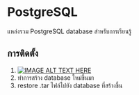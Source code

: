 # PostgreSQL
แหล่งรวม PostgreSQL database สำหรับการเรียนรู้

## การติดตั้ง
1. [![IMAGE ALT TEXT HERE](https://img.youtube.com/vi/5kh9zaQ9o60/0.jpg)](https://www.youtube.com/watch?v=5kh9zaQ9o60)
1. ทำการสร้าง database ใหม่ขึ้นมา
1. restore .tar ไฟล์ไปยัง database ที่สร้างขึ้น
